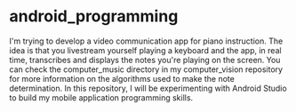 # android_programming
I'm trying to develop a video communication app for piano instruction. The idea is that you livestream yourself playing a keyboard and the app, in real time,
transcribes and displays the notes you're playing on the screen. You can check the computer_music directory in my computer_vision repository for more
information on the algorithms used to make the note determination. In this repository, I will be experimenting with Android Studio to build my mobile application
programming skills.
